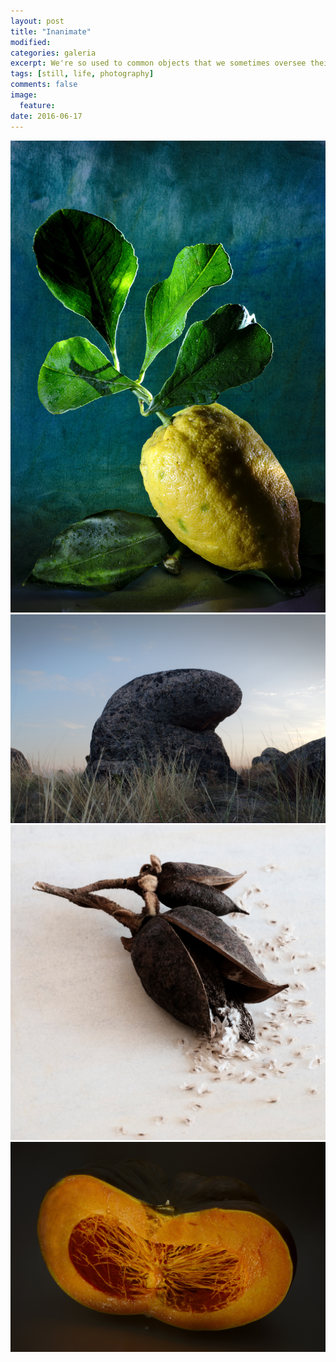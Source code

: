 ```yaml
---
layout: post
title: "Inanimate"
modified:
categories: galeria
excerpt: We're so used to common objects that we sometimes oversee their beauty.
tags: [still, life, photography]
comments: false
image:
  feature: 
date: 2016-06-17
---
```

<div class="galleria">
	<img src="/images/inanimate/0001.jpg" data-title="Limone di Sicilia">
	<img src="/images/inanimate/0002.jpg" data-title="Măcin">
	<img src="/images/inanimate/0003.jpg" data-title="Paulownia">
	<img src="/images/inanimate/Ludaia.jpg" data-title="O ludaie">
</div>
